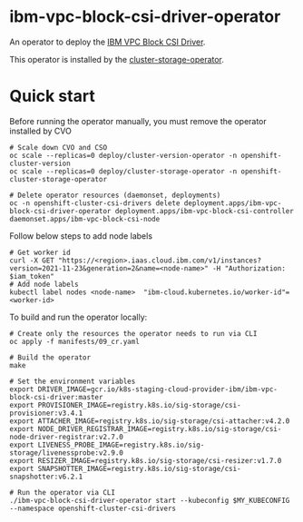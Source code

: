 # ibm-vpc-block-csi-driver-operator

An operator to deploy the [IBM VPC Block CSI Driver](https://github.com/IBM/ibm-vpc-block-csi-driver).

This operator is installed by the [cluster-storage-operator](https://github.com/openshift/cluster-storage-operator).

# Quick start

Before running the operator manually, you must remove the operator installed by CVO

```shell
# Scale down CVO and CSO
oc scale --replicas=0 deploy/cluster-version-operator -n openshift-cluster-version
oc scale --replicas=0 deploy/cluster-storage-operator -n openshift-cluster-storage-operator

# Delete operator resources (daemonset, deployments)
oc -n openshift-cluster-csi-drivers delete deployment.apps/ibm-vpc-block-csi-driver-operator deployment.apps/ibm-vpc-block-csi-controller daemonset.apps/ibm-vpc-block-csi-node
```

Follow below steps to add node labels
```shell
# Get worker id 
curl -X GET "https://<region>.iaas.cloud.ibm.com/v1/instances?version=2021-11-23&generation=2&name=<node-name>" -H "Authorization: $iam_token"
# Add node labels 
kubectl label nodes <node-name>  "ibm-cloud.kubernetes.io/worker-id"=<worker-id>

```

To build and run the operator locally:

```shell
# Create only the resources the operator needs to run via CLI
oc apply -f manifests/09_cr.yaml

# Build the operator
make 

# Set the environment variables
export DRIVER_IMAGE=gcr.io/k8s-staging-cloud-provider-ibm/ibm-vpc-block-csi-driver:master
export PROVISIONER_IMAGE=registry.k8s.io/sig-storage/csi-provisioner:v3.4.1
export ATTACHER_IMAGE=registry.k8s.io/sig-storage/csi-attacher:v4.2.0
export NODE_DRIVER_REGISTRAR_IMAGE=registry.k8s.io/sig-storage/csi-node-driver-registrar:v2.7.0
export LIVENESS_PROBE_IMAGE=registry.k8s.io/sig-storage/livenessprobe:v2.9.0
export RESIZER_IMAGE=registry.k8s.io/sig-storage/csi-resizer:v1.7.0
export SNAPSHOTTER_IMAGE=registry.k8s.io/sig-storage/csi-snapshotter:v6.2.1

# Run the operator via CLI
./ibm-vpc-block-csi-driver-operator start --kubeconfig $MY_KUBECONFIG --namespace openshift-cluster-csi-drivers
```
